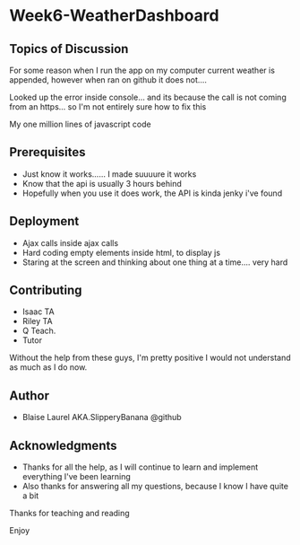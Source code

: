 # Week6-WeatherDashboard
<h2>Topics of Discussion</h2>
<p>For some reason when I run the app on my computer current weather is appended, however when ran on github it does not....</p>
<p>Looked up the error inside console... and its because the call is not coming from an https... so I'm not entirely sure how to fix this</p>
<p>My one million lines of javascript code</p>
<h2>Prerequisites</h2>
<ul>
  <li>Just know it works...... I made suuuure it works</li>
  <li>Know that the api is usually 3 hours behind</li>
  <li>Hopefully when you use it does work, the API is kinda jenky i've found</li>
</ul>
<h2>Deployment</h2>
<ul>
  <li>Ajax calls inside ajax calls</li>
  <li>Hard coding empty elements inside html, to display js</li>
  <li>Staring at the screen and thinking about one thing at a time.... very hard</li>
</ul>
<h2>Contributing</h2>
<ul>
  <li>Isaac TA</li>
  <li>Riley TA</li>
  <li>Q Teach.</li>
  <li>Tutor</li>
</ul>
<p>Without the help from these guys, I'm pretty positive I would not understand as much as I do now.</p>
<h2>Author</h2>
<ul>
  <li>Blaise Laurel AKA.SlipperyBanana @github</li>
</ul>
<h2>Acknowledgments</h2>
<ul>
  <li>Thanks for all the help, as I will continue to learn and implement everything I've been learning</li>
  <li>Also thanks for answering all my questions, because I know I have quite a bit</li>
</ul>
<p>Thanks for teaching and reading</p>
<p>Enjoy</p>
